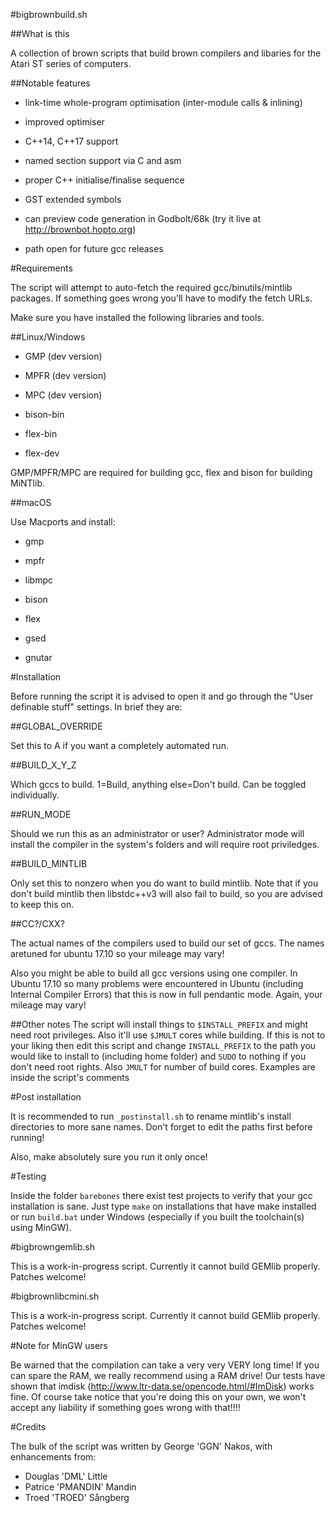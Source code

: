 #bigbrownbuild.sh

##What is this

A collection of brown scripts that build brown compilers and libaries for the Atari ST series of computers.

##Notable features

* link-time whole-program optimisation (inter-module calls & inlining)

* improved optimiser

* C++14, C++17 support

* named section support via C and asm

* proper C++ initialise/finalise sequence

* GST extended symbols

* can preview code generation in Godbolt/68k (try it live at http://brownbot.hopto.org)

* path open for future gcc releases

#Requirements

The script will attempt to auto-fetch the required gcc/binutils/mintlib packages. If something goes wrong you'll have to modify the fetch URLs.

Make sure you have installed the following libraries and tools.

##Linux/Windows

* GMP (dev version)

* MPFR (dev version)

* MPC (dev version)

* bison-bin

* flex-bin

* flex-dev

GMP/MPFR/MPC are required for building gcc, flex and bison for building MiNTlib.

##macOS

Use Macports and install:

* gmp

* mpfr

* libmpc

* bison

* flex

* gsed

* gnutar

#Installation

Before running the script it is advised to open it and go through the "User definable stuff" settings. In brief they are:

##GLOBAL_OVERRIDE

Set this to A if you want a completely automated run.
    
##BUILD_X_Y_Z

Which gccs to build. 1=Build, anything else=Don't build. Can be toggled individually.

##RUN_MODE

Should we run this as an administrator or user? Administrator mode will install the compiler in the system's folders and will require root priviledges.

##BUILD_MINTLIB

Only set this to nonzero when you do want to build mintlib. Note that if you don't build mintlib then libstdc++v3 will also fail to build, so you are advised to keep this on.
    
##CC?/CXX?

The actual names of the compilers used to build our set of gccs. The names aretuned for ubuntu 17.10 so your mileage may vary!

Also you might be able to build all gcc versions using one compiler. In Ubuntu 17.10 so many problems were encountered in Ubuntu (including Internal Compiler Errors) that this is now in full pendantic mode. Again, your mileage may vary!

##Other notes
The script will install things to ```$INSTALL_PREFIX``` and might need root privileges. Also it'll use ```$JMULT``` cores while building. If this is not to your liking then edit this script and change ```INSTALL_PREFIX``` to the path you would like to install to (including home folder) and ```SUDO``` to nothing if you don't need root rights. Also ```JMULT``` for number of build cores. Examples are inside the script's comments

#Post installation

It is recommended to run ```_postinstall.sh``` to rename mintlib's install directories to more sane names. Don't forget to edit the paths first before running!

Also, make absolutely sure you run it only once!

#Testing

Inside the folder ```barebones``` there exist test projects to verify that your gcc installation is sane. Just type ```make``` on installations that have make installed or run ```build.bat``` under Windows (especially if you built the toolchain(s) using MinGW).

#bigbrowngemlib.sh

This is a work-in-progress script. Currently it cannot build GEMlib properly. Patches welcome!

#bigbrownlibcmini.sh

This is a work-in-progress script. Currently it cannot build GEMlib properly. Patches welcome!

#Note for MinGW users

Be warned that the compilation can take a very very VERY long time! If you can spare the RAM, we really recommend using a RAM drive! Our tests have shown that imdisk (http://www.ltr-data.se/opencode.html/#ImDisk) works fine. Of course take notice that you're doing this on your own, we won't accept any liability if something goes wrong with that!!!!

#Credits

The bulk of the script was written by George 'GGN' Nakos, with enhancements from:

* Douglas 'DML' Little
* Patrice 'PMANDIN' Mandin
* Troed 'TROED' Sångberg


